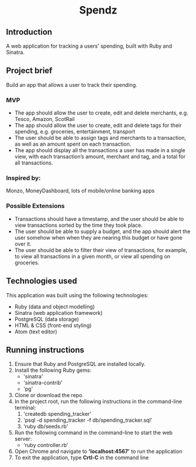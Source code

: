 <h1 align="center">Spendz</h1>

## Introduction
<p>A web application for tracking a users' spending, built with Ruby and Sinatra.</p>

## Project brief

<p>Build an app that allows a user to track their spending.</p>

### MVP
<ul>
  <li>The app should allow the user to create, edit and delete merchants, e.g. Tesco, Amazon, ScotRail</li>
  <li>The app should allow the user to create, edit and delete tags for their spending, e.g. groceries, entertainment, transport</li>
  <li>The user should be able to assign tags and merchants to a transaction, as well as an amount spent on each transaction.</li>
  <li>The app should display all the transactions a user has made in a single view, with each transaction’s amount, merchant and tag, and a total for all transactions.</li>
</ul>

### Inspired by:
<p>Monzo, MoneyDashboard, lots of mobile/online banking apps</p>

### Possible Extensions
<ul>
  <li>Transactions should have a timestamp, and the user should be able to view transactions sorted by the time they took place.</li>
  <li>The user should be able to supply a budget, and the app should alert the user somehow when when they are nearing this budget or have gone over it.</li>
  <li>The user should be able to filter their view of transactions, for example, to view all transactions in a given month, or view all spending on groceries.</li>
</ul>

## Technologies used
<p>This application was built using the following technologies:</p>
<ul>
  <li>Ruby (data and object modelling)</li>
  <li>Sinatra (web application framework)</li>
  <li>PostgreSQL (data storage)</li>
  <li>HTML & CSS (front-end styling)</li>
  <li>Atom (text editor)</li>
</ul>

## Running instructions
<ol>
  <li>Ensure that Ruby and PostgreSQL are installed locally.</li>
  <li>Install the following Ruby gems:
    <ul>
      <li>'sinatra'</li>
      <li>'sinatra-contrib'</li>
      <li>'pg'
    </ul>
  </li>
  <li>Clone or download the repo.</li>
  <li>In the project root, run the following instructions in the command-line terminal:
    <ol>
      <li>'createdb spending_tracker'</li>
      <li>'psql -d spending_tracker -f db/spending_tracker.sql'</li>
      <li>'ruby db/seeds.rb'</li>
    </ol>
  </li>
  <li>Run the following command in the command-line to start the web server:
    <ul>
      <li>'ruby controller.rb'</li>
    </ul>
  </li>
  <li>Open Chrome and navigate to <strong>'localhost:4567'</strong> to run the application</li>
  <li>To exit the application, type <strong>Crtl-C</strong> in the command line</li>
</ol>
